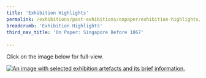```yaml
---
title: 'Exhibition Highlights'
permalink: /exhibitions/past-exhibitions/onpaper/exhibition-highlights/
breadcrumb: 'Exhibition Highlights'
third_nav_title: 'On Paper: Singapore Before 1867'

---
```



<p>Click on the image below for full-view.</p>

<a href="/images/event-images/onpaper/on-paper-exhibition-highlights-high.jpg"><img srcset="/images/event-images/onpaper/on-paper-exhibition-highlights-low_400w.jpg 400w, /images/event-images/onpaper/on-paper-exhibition-highlights-low_1000w.jpg 1000w" sizes="(max-width: 500px) 40vw, 100vw" height="724" width="1000" src="/images/event-images/onpaper/on-paper-exhibition-highlights-low_400w.jpg" alt="An image with selected exhibition artefacts and its brief information."></a>

